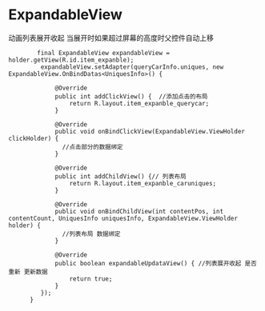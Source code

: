 # ExpandableView

动画列表展开收起
 当展开时如果超过屏幕的高度时父控件自动上移
 



            final ExpandableView expandableView = holder.getView(R.id.item_expanble);
             expandableView.setAdapter(queryCarInfo.uniques, new ExpandableView.OnBindDatas<UniquesInfo>() {
                
                 @Override
                 public int addClickView() {  //添加点击的布局 
                     return R.layout.item_expanble_querycar;
                 }

                 @Override
                 public void onBindClickView(ExpandableView.ViewHolder clickHolder) {
                   //点击部分的数据绑定
                 }

                 @Override
                 public int addChildView() {// 列表布局
                     return R.layout.item_expanble_caruniques;
                 }

                 @Override
                 public void onBindChildView(int contentPos, int contentCount, UniquesInfo uniquesInfo, ExpandableView.ViewHolder holder) {
                   //列表布局 数据绑定
                 }

                 @Override
                 public boolean expandableUpdataView() { //列表展开收起 是否重新 更新数据 
                     return true;
                 }
             });
          }
  

